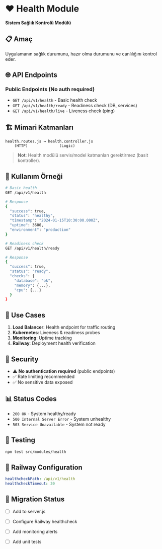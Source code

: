 # ❤️ Health Module

**Sistem Sağlık Kontrolü Modülü**

## 📋 Amaç

Uygulamanın sağlık durumunu, hazır olma durumunu ve canlılığını kontrol eder.

## 🌐 API Endpoints

### Public Endpoints (No auth required)

- `GET /api/v1/health` - Basic health check
- `GET /api/v1/health/ready` - Readiness check (DB, services)
- `GET /api/v1/health/live` - Liveness check (ping)

## 🏗️ Mimari Katmanları

```
health.routes.js → health.controller.js
    (HTTP)              (Logic)
```

> **Not**: Health modülü servis/model katmanları gerektirmez (basit kontroller).

## 🚀 Kullanım Örneği

```bash
# Basic health
GET /api/v1/health

# Response
{
  "success": true,
  "status": "healthy",
  "timestamp": "2024-01-15T10:30:00.000Z",
  "uptime": 3600,
  "environment": "production"
}

# Readiness check
GET /api/v1/health/ready

# Response
{
  "success": true,
  "status": "ready",
  "checks": {
    "database": "ok",
    "memory": {...},
    "cpu": {...}
  }
}
```

## 🎯 Use Cases

1. **Load Balancer**: Health endpoint for traffic routing
2. **Kubernetes**: Liveness & readiness probes
3. **Monitoring**: Uptime tracking
4. **Railway**: Deployment health verification

## 🔐 Security

- ⚠️ **No authentication required** (public endpoints)
- ✅ Rate limiting recommended
- ✅ No sensitive data exposed

## 📊 Status Codes

- `200 OK` - System healthy/ready
- `500 Internal Server Error` - System unhealthy
- `503 Service Unavailable` - System not ready

## 🧪 Testing

```bash
npm test src/modules/health
```

## 🚀 Railway Configuration

```yaml
healthcheckPath: /api/v1/health
healthcheckTimeout: 30
```

## 🔄 Migration Status

- [ ] Add to server.js
- [ ] Configure Railway healthcheck
- [ ] Add monitoring alerts
- [ ] Add unit tests


